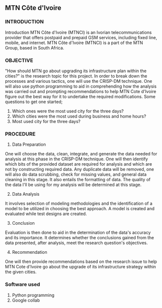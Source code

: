 ## MTN Côte d'Ivoire

### INTRODUCTION
Introduction
MTN Côte d'Ivoire (MTNCI) is an Ivorian telecommunications provider that offers postpaid and prepaid GSM services, including fixed line, mobile, and internet. MTN Côte d'Ivoire (MTNCI) is a part of the MTN Group, based in South Africa.

### OBJECTIVE
"How should MTN go about upgrading its infrastructure plan within the cities?" is the research topic for this project. In order to break down the processes and various tactics, one will use the CRISP-DM technique. One will also use python programming to aid in comprehending how the analysis was carried out and prompting recommendations to help MTN Cote d'Ivoire  figure out the best way for it to undertake the required modifications. Some questions to get one started;

1. Which ones were the most used city for the three days?
2. Which cities were the most used during business and home hours?
3. Most used city for the three days?

### PROCEDURE
1. Data Preparation

One will choose the data, clean, integrate, and generate the data needed for analysis at this phase in the CRISP-DM technique. One will then identify which bits of the provided dataset are required for analysis and which are not by constructing required data. Any duplicate data will be removed, one will also do data scrubbing, check for missing values, and general data cleaning in this stage. It also entails the formatting of data. The quality of the data I'll be using for my analysis will be determined at this stage.

2. Data Analysis

It involves selection of modeling methodologies and the identification of a model to be utilized in choosing the best approach. A model is created and evaluated while test designs are created.

3. Conclusion

Evaluation is then done to aid in the determination of the data's accuracy and its importance. It determines whether the conclusions gained from the data presented, after analysis, meet the research question's objectives.

4. Recommendation

One will then provide recommendations based on the research issue to help MTN Cote d'Ivoire go about the upgrade of its infrastructure strategy within the given cities.

### Software used
1. Python programming
2. Google collab
